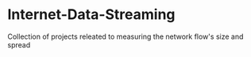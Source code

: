# Internet-Data-Streaming
Collection of projects releated to measuring the network flow's size and spread
